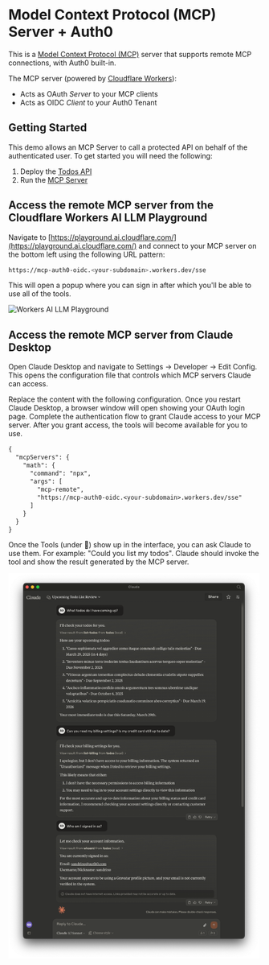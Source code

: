 # Model Context Protocol (MCP) Server + Auth0

This is a [Model Context Protocol (MCP)](https://modelcontextprotocol.io/introduction) server that supports remote MCP connections, with Auth0 built-in.

The MCP server (powered by [Cloudflare Workers](https://developers.cloudflare.com/workers/)):

- Acts as OAuth _Server_ to your MCP clients
- Acts as OIDC _Client_ to your Auth0 Tenant

## Getting Started

This demo allows an MCP Server to call a protected API on behalf of the authenticated user. To get started you will need the following:

1. Deploy the [Todos API](./packages/todos-api/README.md)
2. Run the [MCP Server](./packages/mcp-auth0-oidc/README.md)

## Access the remote MCP server from the Cloudflare Workers AI LLM Playground

Navigate to [https://playground.ai.cloudflare.com/](https://playground.ai.cloudflare.com/) and connect to your MCP server on the bottom left using the following URL pattern:

```bash
https://mcp-auth0-oidc.<your-subdomain>.workers.dev/sse
```

This will open a popup where you can sign in after which you'll be able to use all of the tools.

<img src="./docs/playground.jpg" width="500" alt="Workers AI LLM Playground">

## Access the remote MCP server from Claude Desktop

Open Claude Desktop and navigate to Settings -> Developer -> Edit Config. This opens the configuration file that controls which MCP servers Claude can access.

Replace the content with the following configuration. Once you restart Claude Desktop, a browser window will open showing your OAuth login page. Complete the authentication flow to grant Claude access to your MCP server. After you grant access, the tools will become available for you to use.

```
{
  "mcpServers": {
    "math": {
      "command": "npx",
      "args": [
        "mcp-remote",
        "https://mcp-auth0-oidc.<your-subdomain>.workers.dev/sse"
      ]
    }
  }
}
```

Once the Tools (under 🔨) show up in the interface, you can ask Claude to use them. For example: "Could you list my todos". Claude should invoke the tool and show the result generated by the MCP server.

<img src="./docs/claude.png" width="500" alt="Claude Desktop">
